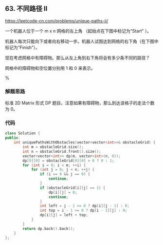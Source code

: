 ## 63. 不同路径 II

https://leetcode-cn.com/problems/unique-paths-ii/

一个机器人位于一个 m x n 网格的左上角 （起始点在下图中标记为“Start” ）。

机器人每次只能向下或者向右移动一步。机器人试图达到网格的右下角（在下图中标记为“Finish”）。

现在考虑网格中有障碍物。那么从左上角到右下角将会有多少条不同的路径？

网格中的障碍物和空位置分别用 1 和 0 来表示。

%

### 解题思路

标准 2D Matrix 形式 DP 题目，注意如果有障碍物，那么到达该格子的走法个数为 0。

### 代码

```cpp
class Solution {
public:
    int uniquePathsWithObstacles(vector<vector<int>>& obstacleGrid) {
        int m = obstacleGrid.size();
        int n = obstacleGrid.front().size();
        vector<vector<int>> dp(m, vector<int>(n, 0));
        dp[0][0] = obstacleGrid[0][0] > 0 ? 0 : 1;
        for (int i = 0; i < m; ++i) {
            for (int j = 0; j < n; ++j) {
                if (i == 0 && j == 0) {
                    continue;
                }
                if (obstacleGrid[i][j] == 1) {
                    dp[i][j] = 0;
                    continue;
                }
                int left = j - 1 >= 0 ? dp[i][j - 1] : 0;
                int top = i - 1 >= 0 ? dp[i - 1][j] : 0;
                dp[i][j] = left + top;
            }
        }
        return dp.back().back();
    }
};
```
